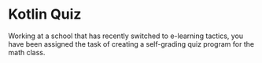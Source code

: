 # Kotlin Quiz

Working at a school that has recently switched to e-learning tactics, you have been assigned the task of creating a self-grading quiz program for the math class.